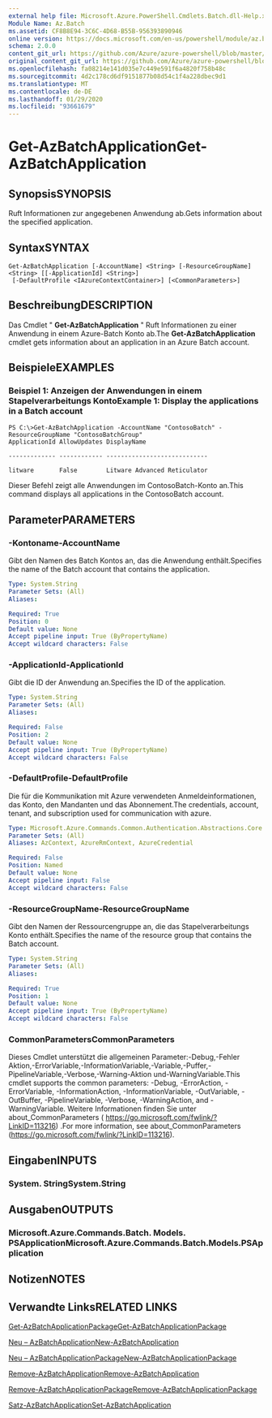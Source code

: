 ```yaml
---
external help file: Microsoft.Azure.PowerShell.Cmdlets.Batch.dll-Help.xml
Module Name: Az.Batch
ms.assetid: CF8B8E94-3C6C-4D68-B55B-956393890946
online version: https://docs.microsoft.com/en-us/powershell/module/az.batch/get-azbatchapplication
schema: 2.0.0
content_git_url: https://github.com/Azure/azure-powershell/blob/master/src/Batch/Batch/help/Get-AzBatchApplication.md
original_content_git_url: https://github.com/Azure/azure-powershell/blob/master/src/Batch/Batch/help/Get-AzBatchApplication.md
ms.openlocfilehash: fa08214e141d035e7c449e591f6a4820f758b48c
ms.sourcegitcommit: 4d2c178cd6df9151877b08d54c1f4a228dbec9d1
ms.translationtype: MT
ms.contentlocale: de-DE
ms.lasthandoff: 01/29/2020
ms.locfileid: "93661679"
---
```

# <span data-ttu-id="a1fba-101">Get-AzBatchApplication</span><span class="sxs-lookup"><span data-stu-id="a1fba-101">Get-AzBatchApplication</span></span>

## <span data-ttu-id="a1fba-102">Synopsis</span><span class="sxs-lookup"><span data-stu-id="a1fba-102">SYNOPSIS</span></span>
<span data-ttu-id="a1fba-103">Ruft Informationen zur angegebenen Anwendung ab.</span><span class="sxs-lookup"><span data-stu-id="a1fba-103">Gets information about the specified application.</span></span>

## <span data-ttu-id="a1fba-104">Syntax</span><span class="sxs-lookup"><span data-stu-id="a1fba-104">SYNTAX</span></span>

```
Get-AzBatchApplication [-AccountName] <String> [-ResourceGroupName] <String> [[-ApplicationId] <String>]
 [-DefaultProfile <IAzureContextContainer>] [<CommonParameters>]
```

## <span data-ttu-id="a1fba-105">Beschreibung</span><span class="sxs-lookup"><span data-stu-id="a1fba-105">DESCRIPTION</span></span>
<span data-ttu-id="a1fba-106">Das Cmdlet " **Get-AzBatchApplication** " Ruft Informationen zu einer Anwendung in einem Azure-Batch Konto ab.</span><span class="sxs-lookup"><span data-stu-id="a1fba-106">The **Get-AzBatchApplication** cmdlet gets information about an application in an Azure Batch account.</span></span>

## <span data-ttu-id="a1fba-107">Beispiele</span><span class="sxs-lookup"><span data-stu-id="a1fba-107">EXAMPLES</span></span>

### <span data-ttu-id="a1fba-108">Beispiel 1: Anzeigen der Anwendungen in einem Stapelverarbeitungs Konto</span><span class="sxs-lookup"><span data-stu-id="a1fba-108">Example 1: Display the applications in a Batch account</span></span>
```
PS C:\>Get-AzBatchApplication -AccountName "ContosoBatch" -ResourceGroupName "ContosoBatchGroup"
ApplicationId AllowUpdates DisplayName

------------- ------------ ----------------------------

litware       False        Litware Advanced Reticulator
```

<span data-ttu-id="a1fba-109">Dieser Befehl zeigt alle Anwendungen im ContosoBatch-Konto an.</span><span class="sxs-lookup"><span data-stu-id="a1fba-109">This command displays all applications in the ContosoBatch account.</span></span>

## <span data-ttu-id="a1fba-110">Parameter</span><span class="sxs-lookup"><span data-stu-id="a1fba-110">PARAMETERS</span></span>

### <span data-ttu-id="a1fba-111">-Kontoname</span><span class="sxs-lookup"><span data-stu-id="a1fba-111">-AccountName</span></span>
<span data-ttu-id="a1fba-112">Gibt den Namen des Batch Kontos an, das die Anwendung enthält.</span><span class="sxs-lookup"><span data-stu-id="a1fba-112">Specifies the name of the Batch account that contains the application.</span></span>

```yaml
Type: System.String
Parameter Sets: (All)
Aliases:

Required: True
Position: 0
Default value: None
Accept pipeline input: True (ByPropertyName)
Accept wildcard characters: False
```

### <span data-ttu-id="a1fba-113">-ApplicationId</span><span class="sxs-lookup"><span data-stu-id="a1fba-113">-ApplicationId</span></span>
<span data-ttu-id="a1fba-114">Gibt die ID der Anwendung an.</span><span class="sxs-lookup"><span data-stu-id="a1fba-114">Specifies the ID of the application.</span></span>

```yaml
Type: System.String
Parameter Sets: (All)
Aliases:

Required: False
Position: 2
Default value: None
Accept pipeline input: True (ByPropertyName)
Accept wildcard characters: False
```

### <span data-ttu-id="a1fba-115">-DefaultProfile</span><span class="sxs-lookup"><span data-stu-id="a1fba-115">-DefaultProfile</span></span>
<span data-ttu-id="a1fba-116">Die für die Kommunikation mit Azure verwendeten Anmeldeinformationen, das Konto, den Mandanten und das Abonnement.</span><span class="sxs-lookup"><span data-stu-id="a1fba-116">The credentials, account, tenant, and subscription used for communication with azure.</span></span>

```yaml
Type: Microsoft.Azure.Commands.Common.Authentication.Abstractions.Core.IAzureContextContainer
Parameter Sets: (All)
Aliases: AzContext, AzureRmContext, AzureCredential

Required: False
Position: Named
Default value: None
Accept pipeline input: False
Accept wildcard characters: False
```

### <span data-ttu-id="a1fba-117">-ResourceGroupName</span><span class="sxs-lookup"><span data-stu-id="a1fba-117">-ResourceGroupName</span></span>
<span data-ttu-id="a1fba-118">Gibt den Namen der Ressourcengruppe an, die das Stapelverarbeitungs Konto enthält.</span><span class="sxs-lookup"><span data-stu-id="a1fba-118">Specifies the name of the resource group that contains the Batch account.</span></span>

```yaml
Type: System.String
Parameter Sets: (All)
Aliases:

Required: True
Position: 1
Default value: None
Accept pipeline input: True (ByPropertyName)
Accept wildcard characters: False
```

### <span data-ttu-id="a1fba-119">CommonParameters</span><span class="sxs-lookup"><span data-stu-id="a1fba-119">CommonParameters</span></span>
<span data-ttu-id="a1fba-120">Dieses Cmdlet unterstützt die allgemeinen Parameter:-Debug,-Fehler Aktion,-ErrorVariable,-InformationVariable,-Variable,-Puffer,-PipelineVariable,-Verbose,-Warning-Aktion und-WarningVariable.</span><span class="sxs-lookup"><span data-stu-id="a1fba-120">This cmdlet supports the common parameters: -Debug, -ErrorAction, -ErrorVariable, -InformationAction, -InformationVariable, -OutVariable, -OutBuffer, -PipelineVariable, -Verbose, -WarningAction, and -WarningVariable.</span></span> <span data-ttu-id="a1fba-121">Weitere Informationen finden Sie unter about_CommonParameters ( https://go.microsoft.com/fwlink/?LinkID=113216) .</span><span class="sxs-lookup"><span data-stu-id="a1fba-121">For more information, see about_CommonParameters (https://go.microsoft.com/fwlink/?LinkID=113216).</span></span>

## <span data-ttu-id="a1fba-122">Eingaben</span><span class="sxs-lookup"><span data-stu-id="a1fba-122">INPUTS</span></span>

### <span data-ttu-id="a1fba-123">System. String</span><span class="sxs-lookup"><span data-stu-id="a1fba-123">System.String</span></span>

## <span data-ttu-id="a1fba-124">Ausgaben</span><span class="sxs-lookup"><span data-stu-id="a1fba-124">OUTPUTS</span></span>

### <span data-ttu-id="a1fba-125">Microsoft.Azure.Commands.Batch. Models. PSApplication</span><span class="sxs-lookup"><span data-stu-id="a1fba-125">Microsoft.Azure.Commands.Batch.Models.PSApplication</span></span>

## <span data-ttu-id="a1fba-126">Notizen</span><span class="sxs-lookup"><span data-stu-id="a1fba-126">NOTES</span></span>

## <span data-ttu-id="a1fba-127">Verwandte Links</span><span class="sxs-lookup"><span data-stu-id="a1fba-127">RELATED LINKS</span></span>

[<span data-ttu-id="a1fba-128">Get-AzBatchApplicationPackage</span><span class="sxs-lookup"><span data-stu-id="a1fba-128">Get-AzBatchApplicationPackage</span></span>](./Get-AzBatchApplicationPackage.md)

[<span data-ttu-id="a1fba-129">Neu – AzBatchApplication</span><span class="sxs-lookup"><span data-stu-id="a1fba-129">New-AzBatchApplication</span></span>](./New-AzBatchApplication.md)

[<span data-ttu-id="a1fba-130">Neu – AzBatchApplicationPackage</span><span class="sxs-lookup"><span data-stu-id="a1fba-130">New-AzBatchApplicationPackage</span></span>](./New-AzBatchApplicationPackage.md)

[<span data-ttu-id="a1fba-131">Remove-AzBatchApplication</span><span class="sxs-lookup"><span data-stu-id="a1fba-131">Remove-AzBatchApplication</span></span>](./Remove-AzBatchApplication.md)

[<span data-ttu-id="a1fba-132">Remove-AzBatchApplicationPackage</span><span class="sxs-lookup"><span data-stu-id="a1fba-132">Remove-AzBatchApplicationPackage</span></span>](./Remove-AzBatchApplicationPackage.md)

[<span data-ttu-id="a1fba-133">Satz-AzBatchApplication</span><span class="sxs-lookup"><span data-stu-id="a1fba-133">Set-AzBatchApplication</span></span>](./Set-AzBatchApplication.md)



